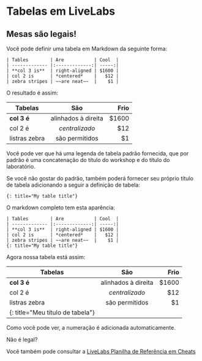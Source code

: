 # Tabelas em LiveLabs

## Mesas são legais!

Você pode definir uma tabela em Markdown da seguinte forma:

    | Tables        | Are           | Cool  |
    | ------------- |:-------------:| -----:|
    | **col 3 is**  | right-aligned | $1600 |
    | col 2 is      | *centered*    |   $12 |
    | zebra stripes | ~~are neat~~  |    $1 |
    

O resultado é assim:

| Tabelas | São | Frio |
| --- | :-: | --: |
| **col 3 é** | alinhados à direita | $1600 |
| col 2 é | _centralizado_ | $12 |
| listras zebra | são permitidos | $1 |

Você pode ver que há uma legenda de tabela padrão fornecida, que por padrão é uma concatenação do título do workshop e do título do laboratório.

Se você não gostar do padrão, também poderá fornecer seu próprio título de tabela adicionando a seguir a definição de tabela:

    {: title="My table title"}
    

O markdown completo tem esta aparência:

    | Tables        | Are           | Cool  |
    | ------------- |:-------------:| -----:|
    | **col 3 is**  | right-aligned | $1600 |
    | col 2 is      | *centered*    |   $12 |
    | zebra stripes | ~~are neat~~  |    $1 |
    {: title="My table title"}
    

Agora nossa tabela está assim:

| Tabelas | São | Frio |
| --- | :-: | --: |
| **col 3 é** | alinhados à direita | $1600 |
| col 2 é | _centralizado_ | $12 |
| listras zebra | são permitidos | $1 |
| {: title="Meu título de tabela"} |  |  |

Como você pode ver, a numeração é adicionada automaticamente.

Não é legal?

Você também pode consultar a [LiveLabs Planilha de Referência em Cheats](https://objectstorage.us-ashburn-1.oraclecloud.com/p/MKKRgodQ0WIIgL_R3QCgCRWCg30g22bXgxCdMk3YeKClB1238ZJXdau_Jsri0nzP/n/c4u04/b/qa-form/o/LiveLabs_MD_Cheat_Sheet.pdf)